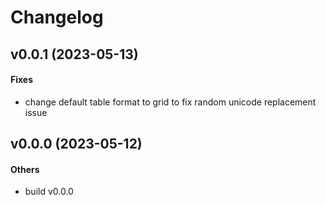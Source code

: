 # Changelog

## v0.0.1 (2023-05-13)

#### Fixes

* change default table format to grid to fix random unicode replacement issue


## v0.0.0 (2023-05-12)

#### Others

* build v0.0.0